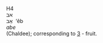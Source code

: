 <body>
  <p>H4<br>  אב  <br> אֵב  ‎  ‘êb  <br><i>abe </i><br>(Chaldee); corresponding to <a href="h0003.htm">3</a>  - fruit.<br></p>
 </body>